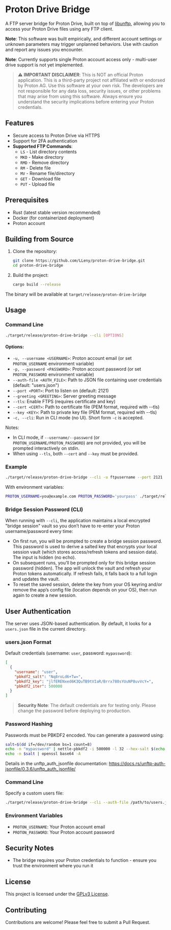 # Proton Drive Bridge

A FTP server bridge for Proton Drive, built on top of [libunftp](https://github.com/bolcom/libunftp), allowing you to access your Proton Drive files using any FTP client. 

**Note**: This software was built empirically, and different account settings or unknown parameters may trigger unplanned behaviors. Use with caution and report any issues you encounter.

**Note**: Currently supports single Proton account access only - multi-user drive support is not yet implemented.

> ⚠️ **IMPORTANT DISCLAIMER**: This is NOT an official Proton application. This is a third-party project not affiliated with or endorsed by Proton AG. Use this 
software at your own risk. The developers are not responsible for any data loss, security issues, or other problems that may arise from using this software. Always ensure you understand the security implications before entering your Proton credentials.

## Features

- Secure access to Proton Drive via HTTPS
- Support for 2FA authentication
- **Supported FTP Commands**:
  - `LS` - List directory contents
  - `MKD` - Make directory
  - `RMD` - Remove directory
  - `RM` - Delete file
  - `MV` - Rename file/directory
  - `GET` - Download file
  - `PUT` - Upload file

## Prerequisites

- Rust (latest stable version recommended)
- Docker (for containerized deployment)
- Proton account

## Building from Source

1. Clone the repository:
   ```bash
   git clone https://github.com/LLeny/proton-drive-bridge.git
   cd proton-drive-bridge
   ```

2. Build the project:
   ```bash
   cargo build --release
   ```

The binary will be available at `target/release/proton-drive-bridge`

## Usage

### Command Line

```bash
./target/release/proton-drive-bridge --cli [OPTIONS]
```

#### Options:
- `-u, --username <USERNAME>`: Proton account email (or set `PROTON_USERNAME` environment variable)
- `-p, --password <PASSWORD>`: Proton account password (or set `PROTON_PASSWORD` environment variable)
- `--auth-file <AUTH_FILE>`: Path to JSON file containing user credentials (default: "users.json")
- `--port <PORT>`: Port to listen on (default: 2121)
- `--greeting <GREETING>`: Server greeting message
- `--tls`: Enable FTPS (requires certificate and key)
- `--cert <CERT>`: Path to certificate file (PEM format, required with --tls)
- `--key <KEY>`: Path to private key file (PEM format, required with --tls)
- `-c, --cli`: Run in CLI mode (no UI). Short form `-c` is accepted.

Notes:
- In CLI mode, if `--username/--password` (or `PROTON_USERNAME/PROTON_PASSWORD`) are not provided, you will be prompted interactively on stdin.
- When using `--tls`, both `--cert` and `--key` must be provided.

### Example

```bash
./target/release/proton-drive-bridge --cli -u ftpusername --port 2121
```

With environment variables:

```bash
PROTON_USERNAME=you@example.com PROTON_PASSWORD='yourpass' ./target/release/proton-drive-bridge --cli --port 2121
```

### Bridge Session Password (CLI)

When running with `--cli`, the application maintains a local encrypted "bridge session" vault so you don’t have to re-enter your Proton username/password every time:

- On first run, you will be prompted to create a bridge session password. This password is used to derive a salted key that encrypts your local session vault (which stores access/refresh tokens and session data). The input is hidden (no echo).
- On subsequent runs, you’ll be prompted only for this bridge session password (hidden). The app will unlock the vault and refresh your Proton tokens automatically. If refresh fails, it falls back to a full login and updates the vault.
- To reset the saved session, delete the key from your OS keyring and/or remove the app’s config file (location depends on your OS), then run again to create a new session.

## User Authentication

The server uses JSON-based authentication. By default, it looks for a `users.json` file in the current directory.

### users.json Format

Default credentials (username: `user`, password: `mypassword`):

```json
[
  {
    "username": "user",
    "pbkdf2_salt": "Nq8roLd6+Tw=",
    "pbkdf2_key": "jlfERENxed6K3QuTB9tVIaR/Brrx780sYUuNP8uvVcY=",
    "pbkdf2_iter": 500000
  }
]
```

> **Security Note**: The default credentials are for testing only. Please change the password before deploying to production.

### Password Hashing

Passwords must be PBKDF2 encoded. You can generate a password using:

```bash
salt=$(dd if=/dev/random bs=1 count=8)
echo -n "mypassword" | nettle-pbkdf2 -i 500000 -l 32 --hex-salt $(echo -n $salt | xxd -p -c 80) --raw |openssl base64 -A
echo -n $salt | openssl base64 -A
```

Details in the unftp_auth_jsonfile documentation: https://docs.rs/unftp-auth-jsonfile/0.3.6/unftp_auth_jsonfile/

### Command Line

Specify a custom users file:
```bash
./target/release/proton-drive-bridge --cli --auth-file /path/to/users.json
```

### Environment Variables

- `PROTON_USERNAME`: Your Proton account email
- `PROTON_PASSWORD`: Your Proton account password

## Security Notes

- The bridge requires your Proton credentials to function - ensure you trust the environment where you run it

## License

This project is licensed under the [GPLv3 License](LICENSE).

## Contributing

Contributions are welcome! Please feel free to submit a Pull Request.
